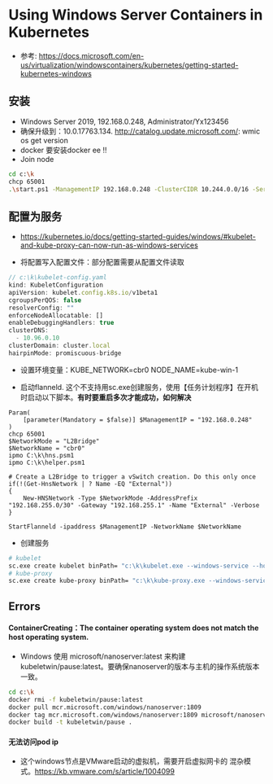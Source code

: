 # Using Windows Server Containers in Kubernetes

* 参考: https://docs.microsoft.com/en-us/virtualization/windowscontainers/kubernetes/getting-started-kubernetes-windows

## 安装

* Windows Server 2019, 192.168.0.248, Administrator/Yx123456
* 确保升级到：10.0.17763.134. http://catalog.update.microsoft.com/: wmic os get version
* docker 要安装docker ee !!
* Join node

``` bash
cd c:\k
chcp 65001
.\start.ps1 -ManagementIP 192.168.0.248 -ClusterCIDR 10.244.0.0/16 -ServiceCIDR 10.96.0.0/12 -KubeDnsServiceIP 10.96.0.10
```
## 配置为服务
* https://kubernetes.io/docs/getting-started-guides/windows/#kubelet-and-kube-proxy-can-now-run-as-windows-services

* 将配置写入配置文件：部分配置需要从配置文件读取

``` js
// c:\k\kubelet-config.yaml
kind: KubeletConfiguration
apiVersion: kubelet.config.k8s.io/v1beta1
cgroupsPerQOS: false
resolverConfig: ""
enforceNodeAllocatable: []
enableDebuggingHandlers: true
clusterDNS: 
  - 10.96.0.10
clusterDomain: cluster.local
hairpinMode: promiscuous-bridge

```
* 设置环境变量：KUBE_NETWORK=cbr0 NODE_NAME=kube-win-1

* 启动flanneld. 这个不支持用sc.exe创建服务，使用【任务计划程序】在开机时启动以下脚本。**有时要重启多次才能成功，如何解决**

```
Param(
    [parameter(Mandatory = $false)] $ManagementIP = "192.168.0.248"
)
chcp 65001
$NetworkMode = "L2Bridge"
$NetworkName = "cbr0"
ipmo C:\k\hns.psm1
ipmo C:\k\helper.psm1

# Create a L2Bridge to trigger a vSwitch creation. Do this only once
if(!(Get-HnsNetwork | ? Name -EQ "External"))
{
    New-HNSNetwork -Type $NetworkMode -AddressPrefix "192.168.255.0/30" -Gateway "192.168.255.1" -Name "External" -Verbose
}

StartFlanneld -ipaddress $ManagementIP -NetworkName $NetworkName
```

* 创建服务
``` bash
# kubelet
sc.exe create kubelet binPath= "c:\k\kubelet.exe --windows-service --hostname-override=$(hostname) --v=4 --pod-infra-container-image=kubeletwin/pause --allow-privileged=true --kubeconfig=c:\k\config  --image-pull-progress-deadline=20m               --network-plugin=cni --cni-bin-dir=""c:\k\cni"" --cni-conf-dir ""c:\k\cni\config"" --resolv-conf="""" --config=""c:\k\kubelet-config.yaml"" " start= auto 
# kube-proxy
sc.exe create kube-proxy binPath= "c:\k\kube-proxy.exe --windows-service --proxy-mode=kernelspace --hostname-override=$(hostname) --kubeconfig=c:\k\config" depend= "kubelet" start= auto 
```

## Errors

#### ContainerCreating：The container operating system does not match the host operating system.
* Windows 使用 microsoft/nanoserver:latest 来构建 kubeletwin/pause:latest。要确保nanoserver的版本与主机的操作系统版本一致。

``` bash
cd c:\k
docker rmi -f kubeletwin/pause:latest
docker pull mcr.microsoft.com/windows/nanoserver:1809
docker tag mcr.microsoft.com/windows/nanoserver:1809 microsoft/nanoserver:latest
docker build -t kubeletwin/pause .
```

#### 无法访问pod ip
* 这个windows节点是VMware启动的虚拟机，需要开启虚拟网卡的 混杂模式。https://kb.vmware.com/s/article/1004099